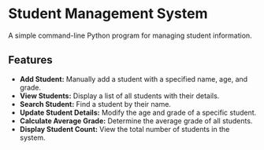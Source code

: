 # Student Management System

A simple command-line Python program for managing student information.

## Features

- **Add Student:** Manually add a student with a specified name, age, and grade.
- **View Students:** Display a list of all students with their details.
- **Search Student:** Find a student by their name.
- **Update Student Details:** Modify the age and grade of a specific student.
- **Calculate Average Grade:** Determine the average grade of all students.
- **Display Student Count:** View the total number of students in the system.
